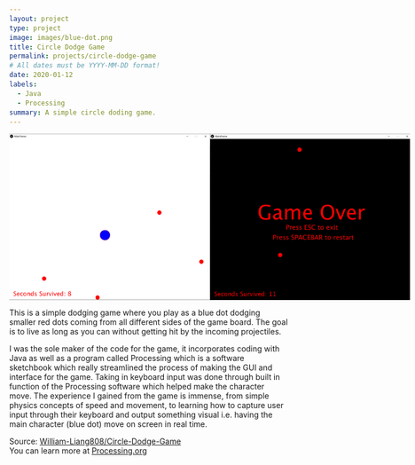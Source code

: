 ```yaml
---
layout: project
type: project
image: images/blue-dot.png
title: Circle Dodge Game
permalink: projects/circle-dodge-game
# All dates must be YYYY-MM-DD format!
date: 2020-01-12
labels:
  - Java
  - Processing
summary: A simple circle doding game.
---
```


<div style="display:flex">
  <img src="../images/circle-dodge-example1.png" style="height:300px">
  <img src="../images/circle-dodge-example2.png" style="height:300px">
</div>

This is a simple dodging game where you play as a blue dot dodging smaller red dots coming from all different sides of the game board. The goal is to live as long as you can without getting hit by the incoming projectiles. 

I was the sole maker of the code for the game, it incorporates coding with Java as well as a program called Processing which is a software sketchbook which really streamlined the process of making the GUI and interface for the game. Taking in keyboard input was done through built in function of the Processing software which helped make the character move. The experience I gained from the game is immense, from simple physics concepts of speed and movement, to learning how to capture user input through their keyboard and output something visual i.e. having the main character (blue dot) move on screen in real time. 


Source: <a href="https://github.com/William-Liang808/Circle-Dodge-Game"><i class="large github icon "></i>William-Liang808/Circle-Dodge-Game<br></a>
You can learn more at <a href="https://processing.org">Processing.org</a>


